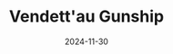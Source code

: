 ---
date: 2024-11-30
featured_image: 2.png
title: Vendett'au Gunship
description: Defecting from the Imperial PDF, this Vendetta Gunship now flies as part of an unprising to free their world from an oppressive force in the hope of the next one being kinder.
sort_by: Name
---